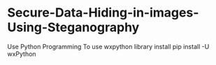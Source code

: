 # Secure-Data-Hiding-in-images-Using-Steganography
Use Python Programming
To use wxpython library install
pip install -U wxPython
